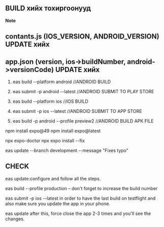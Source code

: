 ## BUILD хийх тохиргоонууд

**Note**

## contants.js (IOS_VERSION, ANDROID_VERSION) UPDATE хийх

## app.json (version, ios->buildNumber, android->versionCode) UPDATE хийх

1. eas build --platform android //ANDROID BUILD
2. eas submit -p android --latest //ANDROID SUBMIT TO PLAY STORE
3. eas build --platform ios //IOS BUILD
4. eas submit -p ios --latest //ANDROID SUBMIT TO APP STORE

5. eas build -p android --profile preview2 //ANDROID BUILD APK FILE

npm install expo@49
npm install expo@latest

npx expo-doctor
npx expo install --fix

eas update --branch development --message "Fixes typo"

## CHECK

eas update:configure and follow all the steps.

eas build --profile production – don't forget to increase the build number

eas submit -p ios --latest in order to have the last build on testflight and also make sure you update the app in your phone.

eas update after this, force close the app 2-3 times and you'll see the changes.
